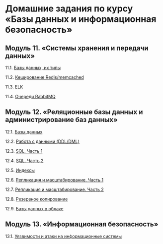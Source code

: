 # Домашние задания по курсу «Базы данных и информационная безопасность»


## Модуль 11. «Системы хранения и передачи данных»

11.1. [Базы данных, их типы](https://github.com/BaryshnikovNV/Databases-and-information-security/blob/main/11-01.md)

11.2. [Кеширование Redis/memcached](https://github.com/BaryshnikovNV/Databases-and-information-security/blob/main/11-02.md)

11.3. [ELK](https://github.com/BaryshnikovNV/Databases-and-information-security/blob/main/11-03.md)

11.4. [Очереди RabbitMQ](https://github.com/BaryshnikovNV/Databases-and-information-security/blob/main/11-04.md)


## Модуль 12. «Реляционные базы данных и администрирование баз данных»

12.1. [Базы данных](https://github.com/BaryshnikovNV/Databases-and-information-security/blob/main/12-01.md)

12.2. [Работа с данными (DDL/DML)](https://github.com/BaryshnikovNV/Databases-and-information-security/blob/main/12-02.md)

12.3. [SQL. Часть 1](https://github.com/BaryshnikovNV/Databases-and-information-security/blob/main/12-03.md)

12.4. [SQL. Часть 2](https://github.com/BaryshnikovNV/Databases-and-information-security/blob/main/12-04.md)

12.5. [Индексы](https://github.com/BaryshnikovNV/Databases-and-information-security/blob/main/12-05.md)

12.6. [Репликация и масштабирование. Часть 1](https://github.com/BaryshnikovNV/Databases-and-information-security/blob/main/12-06.md)

12.7. [Репликация и масштабирование. Часть 2](https://github.com/BaryshnikovNV/Databases-and-information-security/blob/main/12-07.md)

12.8. [Резервное копирование](https://github.com/BaryshnikovNV/Databases-and-information-security/blob/main/12-08.md)

12.9. [Базы данных в облаке](https://github.com/BaryshnikovNV/Databases-and-information-security/blob/main/12-09.md)


## Модуль 13. «Информационная безопасность»

13.1. [Уязвимости и атаки на информационные системы](https://github.com/BaryshnikovNV/Databases-and-information-security/blob/main/13-01.md)